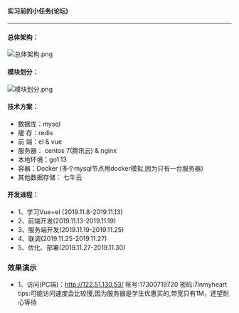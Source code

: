 #### 实习前的小任务(论坛)
-------------------
#### 总体架构：
![总体架构.png](http://q0u8r9imq.bkt.clouddn.com/%E6%80%BB%E4%BD%93.png)

#### 模块划分：
![模块划分.png](http://q0u8r9imq.bkt.clouddn.com/%E5%8A%9F%E8%83%BD%E6%A8%A1%E5%9D%97.png)

#### 技术方案：
- 数据库：mysql
- 缓    存：redis
- 前   端：el & vue
- 服务器： centos 7(腾讯云) & nginx
- 本地环境：go1.13
- 容器：Docker (多个mysql节点用docker模拟,因为只有一台服务器)
- 其他数据存储： 七牛云

#### 开发进程：
- 1、学习Vue+el (2019.11.8-2019.11.13)
- 2、前端开发(2019.11.13-2019.11.19)
- 3、服务端开发(2019.11.19-2019.11.25)
- 4、联调(2019.11.25-2019.11.27)
- 5、优化、部署(2019.11.27-2019.11.30)

### 效果演示
- 1、访问(PC端)：http://122.51.130.53/   账号:17300719720 密码:7inmyheart
tips:可能访问速度会比较慢,因为服务器是学生优惠买的,带宽只有1M，还望耐心等待
